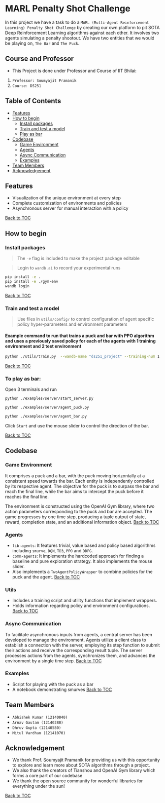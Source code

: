 # MARL Penalty Shot Challenge
In this project we have a task to do a `MARL (Multi-Agent Reinforcement Learning) Penalty Shot Challenge` by creating our own platform to pit SOTA Deep Reinforcement Learning algorithms against each other. It involves two agents simulating a penalty shootout. We have two entities that we would be playing on, `The Bar` and `The Puck`.

## Course and Professor
- This Project is done under Professor and Course of IIT Bhilai:

1. `Professor: Soumyajit Pramanik`
2. `Course: DS251`

## Table of Contents
- [Features](#features)
- [How to begin](#how-to-begin)
    - [Install packages](#install-packages)
    - [Train and test a model](#train-and-test-a-model)
    - [Play as bar](#to-play-as-bar)
- [Codebase](#codebase)
    - [Game Environment](#game-environment)
    - [Agents](#agents)
    - [Async Communication](#async-communication)
    - [Examples](#examples)
- [Team Members](#team-members)
- [Acknowledgement](#acknowledgement)

## Features
- Visualization of the unique environment at every step
- Complete customization of environments and policies
- Asynchronous server for manual interaction with a policy

[Back to TOC](#table-of-contents)

## How to begin

### Install packages
>The `-e` flag is included to make the project package editable

>Login to `wandb.ai` to record your experimental runs 
```bash
pip install -e .
pip install -e ./gym-env
wandb login
```

[Back to TOC](#table-of-contents)

### Train and test a model
> Use files in `utils/config/` to control configuration of agent specific policy hyper-parameters and environment parameters

#### Example command to run that trains a puck and bar with PPO algorithm and uses a previously saved policy for each of the agents with 1 training environment and 2 test environment 
```bash
python ./utils/train.py  --wandb-name "ds251_project" --training-num 1 --test-num 2 --puck ppo --bar ppo --load-puck-id both_ppo --load-bar-id both_ppo 
```

[Back to TOC](#table-of-contents)

### To play as bar:
Open 3 terminals and run 
```bash
python ./examples/server/start_server.py
```
```bash
python ./examples/server/agent_puck.py
```
```bash
python ./examples/server/agent_bar.py
```
Click `Start` and use the mouse slider to control the direction of the bar.

[Back to TOC](#table-of-contents)

## Codebase
### Game Environment
It comprises a puck and a bar, with the puck moving horizontally at a consistent speed towards the bar. Each entity is independently controlled by its respective agent. The objective for the puck is to surpass the bar and reach the final line, while the bar aims to intercept the puck before it reaches the final line.

The environment is constructed using the OpenAI Gym library, where two action parameters corresponding to the puck and bar are accepted. The game progresses by one time step, producing a tuple output of state, reward, completion state, and an additional information object. [Back to TOC](#table-of-contents)

### Agents
- `lib-agents`: It features trivial, value based and policy based algorithms including `smurve`, `DQN`, `TD3`, `PPO` and `DDPG`.
- `comm-agents`: It implements the hardcoded approach for finding a baseline and pure exploration strategy. It also implements the mouse slider.
- Also implements a `TwoAgentPolicyWrapper` to combine policies for the puck and the agent.
[Back to TOC](#table-of-contents)

### Utils
- Includes a training script and utility functions that implement wrappers.
- Holds information regarding policy and environment configurations.
[Back to TOC](#table-of-contents)

### Async Communication
To facilitate asynchronous inputs from agents, a central server has been developed to manage the environment. Agents utilize a client class to establish a connection with the server, employing its step function to submit their actions and receive the corresponding result tuple. The server processes actions from the agents, synchronizes them, and advances the environment by a single time step. [Back to TOC](#table-of-contents)

### Examples
- Script for playing with the puck as a bar
- A notebook demonstrating smurves
[Back to TOC](#table-of-contents)


## Team Members
- `Abhishek Kumar (12140040)`
- `Arnav Gautam (12140280)`
- `Dhruv Gupta (12140580)`
- `Mitul Vardhan (12141070)`

## Acknowledgement
- We thank Prof. Soumyajit Pramanik for providing us with this opportunity to explore and learn more about SOTA algorithms through a project.
- We also thank the creators of Tianshou and OpenAI Gym library which forms a core part of our codebase
- We thank the open source community for wonderful libraries for everything under the sun! 

[Back to TOC](#table-of-contents)
